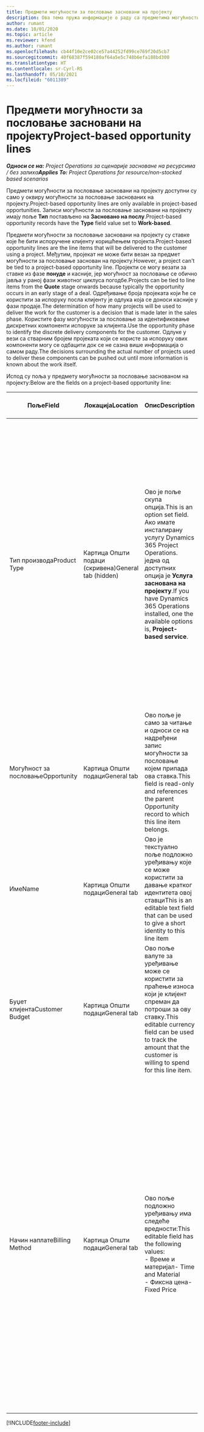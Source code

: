 ```yaml
---
title: Предмети могућности за пословање засновани на пројекту
description: Ова тема пружа информације о раду са предметима могућности за пословање заснованим на пројекту.
author: rumant
ms.date: 10/01/2020
ms.topic: article
ms.reviewer: kfend
ms.author: rumant
ms.openlocfilehash: cb44f10e2ce02ce57a44252fd99ce769f20d5cb7
ms.sourcegitcommit: 40f68387f594180af64a5e5c748b6efa188bd300
ms.translationtype: HT
ms.contentlocale: sr-Cyrl-RS
ms.lasthandoff: 05/10/2021
ms.locfileid: "6011389"
---
```

# <a name="project-based-opportunity-lines"></a><span data-ttu-id="07518-103">Предмети могућности за пословање засновани на пројекту</span><span class="sxs-lookup"><span data-stu-id="07518-103">Project-based opportunity lines</span></span>

<span data-ttu-id="07518-104">_**Односи се на:** Project Operations за сценарије засноване на ресурсима / без залиха_</span><span class="sxs-lookup"><span data-stu-id="07518-104">_**Applies To:** Project Operations for resource/non-stocked based scenarios_</span></span>


<span data-ttu-id="07518-105">Предмети могућности за пословање засновани на пројекту доступни су само у оквиру могућности за пословање заснованих на пројекту.</span><span class="sxs-lookup"><span data-stu-id="07518-105">Project-based opportunity lines are only available in project-based opportunities.</span></span> <span data-ttu-id="07518-106">Записи могућности за пословање засновани на пројекту имају поље **Тип** постављено на **Засновано на послу**.</span><span class="sxs-lookup"><span data-stu-id="07518-106">Project-based opportunity records have the **Type** field value set to **Work-based**.</span></span>

<span data-ttu-id="07518-107">Предмети могућности за пословање засновани на пројекту су ставке које ће бити испоручене клијенту коришћењем пројекта.</span><span class="sxs-lookup"><span data-stu-id="07518-107">Project-based opportunity lines are the line items that will be delivered to the customer using a project.</span></span> <span data-ttu-id="07518-108">Међутим, пројекат не може бити везан за предмет могућности за пословање заснован на пројекту.</span><span class="sxs-lookup"><span data-stu-id="07518-108">However, a project can't be tied to a project-based opportunity line.</span></span> <span data-ttu-id="07518-109">Пројекти се могу везати за ставке из фазе **понуде** и касније, јер могућност за пословање се обично јавља у раној фази животног циклуса погодбе.</span><span class="sxs-lookup"><span data-stu-id="07518-109">Projects can be tied to line items from the **Quote** stage onwards because typically the opportunity occurs in an early stage of a deal.</span></span> <span data-ttu-id="07518-110">Одређивање броја пројеката који ће се користити за испоруку посла клијенту је одлука која се доноси касније у фази продаје.</span><span class="sxs-lookup"><span data-stu-id="07518-110">The determination of how many projects will be used to deliver the work for the customer is a decision that is made later in the sales phase.</span></span> <span data-ttu-id="07518-111">Користите фазу могућности за пословање за идентификовање дискретних компоненти испоруке за клијента.</span><span class="sxs-lookup"><span data-stu-id="07518-111">Use the opportunity phase to identify the discrete delivery components for the customer.</span></span> <span data-ttu-id="07518-112">Одлуке у вези са стварним бројем пројеката који се користе за испоруку ових компоненти могу се одбацити док се не сазна више информација о самом раду.</span><span class="sxs-lookup"><span data-stu-id="07518-112">The decisions surrounding the actual number of projects used to deliver these components can be pushed out until more information is known about the work itself.</span></span>

<span data-ttu-id="07518-113">Испод су поља у предмету могућности за пословање заснованом на пројекту:</span><span class="sxs-lookup"><span data-stu-id="07518-113">Below are the fields on a project-based opportunity line:</span></span>

| <span data-ttu-id="07518-114">**Поље**</span><span class="sxs-lookup"><span data-stu-id="07518-114">**Field**</span></span> | <span data-ttu-id="07518-115">**Локација**</span><span class="sxs-lookup"><span data-stu-id="07518-115">**Location**</span></span> | <span data-ttu-id="07518-116">**Опис**</span><span class="sxs-lookup"><span data-stu-id="07518-116">**Description**</span></span> | <span data-ttu-id="07518-117">**Последични утицај**</span><span class="sxs-lookup"><span data-stu-id="07518-117">**Downstream impact**</span></span> |
| --- | --- | --- | --- |
| <span data-ttu-id="07518-118">Тип производа</span><span class="sxs-lookup"><span data-stu-id="07518-118">Product Type</span></span> | <span data-ttu-id="07518-119">Картица Општи подаци (скривена)</span><span class="sxs-lookup"><span data-stu-id="07518-119">General tab (hidden)</span></span> | <span data-ttu-id="07518-120">Ово је поље скупа опција.</span><span class="sxs-lookup"><span data-stu-id="07518-120">This is an option set field.</span></span> <span data-ttu-id="07518-121">Ако имате инсталирану услугу Dynamics 365 Project Operations. једна од доступних опција је **Услуга заснована на пројекту**.</span><span class="sxs-lookup"><span data-stu-id="07518-121">If you have Dynamics 365 Operations installed, one the available options is, **Project-based service**.</span></span>  | <span data-ttu-id="07518-122">Вредност овог поља је постављена на **Услуга заснована на пројекту** када креирате ставку могућности за пословање засновану на пројекту из мреже ставки заснованих на пројекту у могућности за пословање.</span><span class="sxs-lookup"><span data-stu-id="07518-122">The value of this field is set to **Project-based service** when you create the project-based opportunity line from the project-based lines grid on the Opportunity.</span></span> <br> <span data-ttu-id="07518-123">Ако промените или замените ову вредност, функционалност пројекта неће бити омогућена на ставкама заснованим на пројекту.</span><span class="sxs-lookup"><span data-stu-id="07518-123">If you change or override this value, the project functionality won't be enabled on your project-based line items.</span></span> |
| <span data-ttu-id="07518-124">Могућност за пословање</span><span class="sxs-lookup"><span data-stu-id="07518-124">Opportunity</span></span> | <span data-ttu-id="07518-125">Картица Општи подаци</span><span class="sxs-lookup"><span data-stu-id="07518-125">General tab</span></span> | <span data-ttu-id="07518-126">Ово поље је само за читање и односи се на надређени запис могућности за пословање којем припада ова ставка.</span><span class="sxs-lookup"><span data-stu-id="07518-126">This field is read-only and references the parent Opportunity record to which this line item belongs.</span></span> | <span data-ttu-id="07518-127">Нема последичног утицаја овог поља.</span><span class="sxs-lookup"><span data-stu-id="07518-127">There is no downstream impact of this field.</span></span> |
| <span data-ttu-id="07518-128">Име</span><span class="sxs-lookup"><span data-stu-id="07518-128">Name</span></span> | <span data-ttu-id="07518-129">Картица Општи подаци</span><span class="sxs-lookup"><span data-stu-id="07518-129">General tab</span></span> | <span data-ttu-id="07518-130">Ово је текстуално поље подложно уређивању које се може користити за давање кратког идентитета овој ставци</span><span class="sxs-lookup"><span data-stu-id="07518-130">This is an editable text field that can be used to give a short identity to this line item</span></span> | <span data-ttu-id="07518-131">Ова вредност се преноси на ставку понуде када креирате понуду из ове могућности за пословање</span><span class="sxs-lookup"><span data-stu-id="07518-131">This value is carried over to the quote line when you create a quote from this opportunity</span></span> |
| <span data-ttu-id="07518-132">Буџет клијента</span><span class="sxs-lookup"><span data-stu-id="07518-132">Customer Budget</span></span> | <span data-ttu-id="07518-133">Картица Општи подаци</span><span class="sxs-lookup"><span data-stu-id="07518-133">General tab</span></span> | <span data-ttu-id="07518-134">Ово поље валуте за уређивање може се користити за праћење износа који је клијент спреман да потроши за ову ставку.</span><span class="sxs-lookup"><span data-stu-id="07518-134">This editable currency field can be used to track the amount that the customer is willing to spend for this line item.</span></span> | <span data-ttu-id="07518-135">Ова вредност се преноси на одговарајуће поље ставке понуде када понуду креирате из ове могућности за пословање</span><span class="sxs-lookup"><span data-stu-id="07518-135">This value is carried over to the corresponding field on the quote line when you create a quote from this opportunity</span></span> |
| <span data-ttu-id="07518-136">Начин наплате</span><span class="sxs-lookup"><span data-stu-id="07518-136">Billing Method</span></span> | <span data-ttu-id="07518-137">Картица Општи подаци</span><span class="sxs-lookup"><span data-stu-id="07518-137">General tab</span></span> | <span data-ttu-id="07518-138">Ово поље подложно уређивању има следеће вредности:</span><span class="sxs-lookup"><span data-stu-id="07518-138">This editable field has the following values:</span></span></br><span data-ttu-id="07518-139">- Време и материјал</span><span class="sxs-lookup"><span data-stu-id="07518-139">- Time and Material</span></span></br><span data-ttu-id="07518-140">- Фиксна цена</span><span class="sxs-lookup"><span data-stu-id="07518-140">- Fixed Price</span></span> | <span data-ttu-id="07518-141">Ова вредност се преноси на одговарајуће поље ставке понуде када понуду креирате из ове могућности за пословање.</span><span class="sxs-lookup"><span data-stu-id="07518-141">This value is carried over to the corresponding field on the quote line when you create a quote from this opportunity.</span></span> <span data-ttu-id="07518-142">Када креирате ставку понуде, поље је закључано и не може се променити.</span><span class="sxs-lookup"><span data-stu-id="07518-142">After the quote line is created, the field is locked and can't be changed.</span></span> <span data-ttu-id="07518-143">Доделите вредност овог поља што је тачније могуће.</span><span class="sxs-lookup"><span data-stu-id="07518-143">Assign this field value as accurately as possible.</span></span> <span data-ttu-id="07518-144">Ако је потребно да промените вредност овог поља у ставци понуде, избришите и поново креирајте ставку понуде.</span><span class="sxs-lookup"><span data-stu-id="07518-144">If you need to change the value of this field on the quote line, delete and re-create the quote line.</span></span> |


[!INCLUDE[footer-include](../includes/footer-banner.md)]